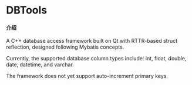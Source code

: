 # DBTools

#### 介绍
A C++ database access framework built on Qt with RTTR-based struct reflection, designed following Mybatis concepts.

Currently, the supported database column types include: int, float, double, date, datetime, and varchar.

The framework does not yet support auto-increment primary keys.
